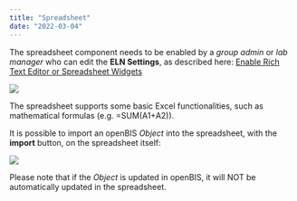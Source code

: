 ```yaml
---
title: "Spreadsheet"
date: "2022-03-04"
---
```


  
The spreadsheet component needs to be enabled by a _group admin_ or _lab manager_ who can edit the **ELN Settings**, as described here: [Enable Rich Text Editor or Spreadsheet Widgets](https://openbis.ch/index.php/docs/admin-documentation-openbis-19-06-4/new-entity-type-registration/enable-rich-text-editor-or-spreadsheet-widgets/)

![](https://openbis.ch/wp-content/uploads/2019/09/Screenshot-2020-03-09-at-17.13.07.png)

The spreadsheet supports some basic Excel functionalities, such as mathematical formulas (e.g. =SUM(A1+A2)).

It is possible to import an openBIS _Object_ into the spreadsheet, with the **import** button, on the spreadsheet itself:

![](https://openbis.ch/wp-content/uploads/2019/09/Screen-Shot-2019-09-17-at-13.18.40.png)

Please note that if the _Object_ is updated in openBIS, it will NOT be automatically updated in the spreadsheet.

